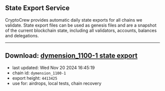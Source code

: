 ## State Export Service
CryptoCrew provides automatic daily state exports for all chains we validate. State export files can be used as genesis files and are a snapshot of the current blockchain state, including all validators, accounts, balances and delegations.

---
**Download: [dymension_1100-1 state export](https://dl-eu2.ccvalidators.com/SERVICE/dymension/dymension_1100-1_export_4413425.json)**
---

- last updated: Wed Nov 20 2024 16:45:19
- chain id: `dymension_1100-1`
- export height: `4413425`
- use for: airdrops, local tests, chain recovery
